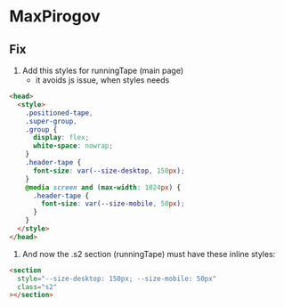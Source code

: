 # MaxPirogov

## Fix

1. Add this styles for runningTape (main page)
   - it avoids js issue, when styles needs

```html
<head>
  <style>
    .positioned-tape,
    .super-group,
    .group {
      display: flex;
      white-space: nowrap;
    }
    .header-tape {
      font-size: var(--size-desktop, 150px);
    }
    @media screen and (max-width: 1024px) {
      .header-tape {
        font-size: var(--size-mobile, 50px);
      }
    }
  </style>
</head>
```

1. And now the .s2 section (runningTape) must have these inline styles:

```html
<section
  style="--size-desktop: 150px; --size-mobile: 50px"
  class="s2"
></section>
```
